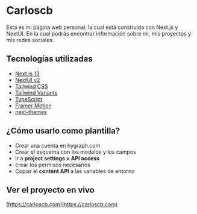 # Carloscb

Esta es mi página web personal, la cual está construida con Next.js y NextUI.
En la cual podrás encontrar información sobre mi, mis proyectos y mis redes sociales.

## Tecnologías utilizadas

- [Next.js 13](https://nextjs.org/docs/getting-started)
- [NextUI v2](https://nextui.org/)
- [Tailwind CSS](https://tailwindcss.com/)
- [Tailwind Variants](https://tailwind-variants.org)
- [TypeScript](https://www.typescriptlang.org/)
- [Framer Motion](https://www.framer.com/motion/)
- [next-themes](https://github.com/pacocoursey/next-themes)

## ¿Cómo usarlo como plantilla?

- Crear una cuenta en hygraph.com
- Crear el esquema con los modelos y los campos
- Ir a **project settings > API access**
- crear los permisos necesarios
- Copiar el **content API** a las variables de entorno

## Ver el proyecto en vivo

[https://carloscb.com](https://carloscb.com)
